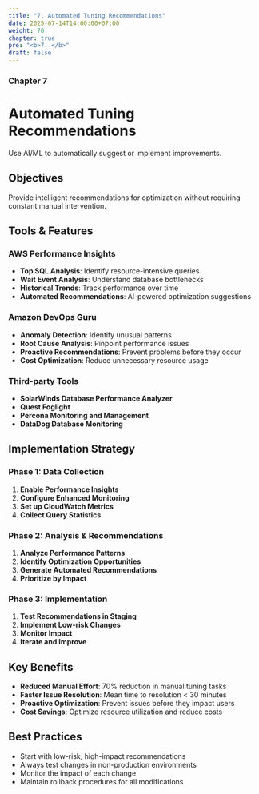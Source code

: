 ```yaml
---
title: "7. Automated Tuning Recommendations"
date: 2025-07-14T14:00:00+07:00
weight: 70
chapter: true
pre: "<b>7. </b>"
draft: false
---
```


### Chapter 7

# Automated Tuning Recommendations

Use AI/ML to automatically suggest or implement improvements.

## Objectives

Provide intelligent recommendations for optimization without requiring constant manual intervention.

## Tools & Features

### AWS Performance Insights
- **Top SQL Analysis**: Identify resource-intensive queries
- **Wait Event Analysis**: Understand database bottlenecks
- **Historical Trends**: Track performance over time
- **Automated Recommendations**: AI-powered optimization suggestions

### Amazon DevOps Guru
- **Anomaly Detection**: Identify unusual patterns
- **Root Cause Analysis**: Pinpoint performance issues
- **Proactive Recommendations**: Prevent problems before they occur
- **Cost Optimization**: Reduce unnecessary resource usage

### Third-party Tools
- **SolarWinds Database Performance Analyzer**
- **Quest Foglight**
- **Percona Monitoring and Management**
- **DataDog Database Monitoring**

## Implementation Strategy

### Phase 1: Data Collection
1. **Enable Performance Insights**
2. **Configure Enhanced Monitoring**
3. **Set up CloudWatch Metrics**
4. **Collect Query Statistics**

### Phase 2: Analysis & Recommendations
1. **Analyze Performance Patterns**
2. **Identify Optimization Opportunities**
3. **Generate Automated Recommendations**
4. **Prioritize by Impact**

### Phase 3: Implementation
1. **Test Recommendations in Staging**
2. **Implement Low-risk Changes**
3. **Monitor Impact**
4. **Iterate and Improve**

## Key Benefits

- **Reduced Manual Effort**: 70% reduction in manual tuning tasks
- **Faster Issue Resolution**: Mean time to resolution < 30 minutes
- **Proactive Optimization**: Prevent issues before they impact users
- **Cost Savings**: Optimize resource utilization and reduce costs

## Best Practices

- Start with low-risk, high-impact recommendations
- Always test changes in non-production environments
- Monitor the impact of each change
- Maintain rollback procedures for all modifications
